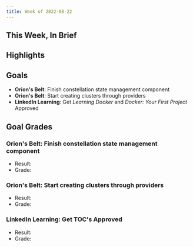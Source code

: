 ```yaml
---
title: Week of 2022-08-22
---
```


## This Week, In Brief

## Highlights

## Goals

- **Orion's Belt**: Finish constellation state management component
- **Orion's Belt**: Start creating clusters through providers
- **LinkedIn Learning**: Get _Learning Docker_ and _Docker: Your First Project_
  Approved

## Goal Grades

### **Orion's Belt**: Finish constellation state management component

- Result:
- Grade:

### **Orion's Belt**: Start creating clusters through providers

- Result:
- Grade:

### **LinkedIn Learning**: Get TOC's Approved

- Result:
- Grade:
